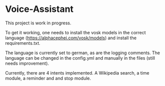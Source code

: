 # Voice-Assistant

This project is work in progress. 

To get it working, one needs to install the vosk models in the correct language (https://alphacephei.com/vosk/models) and install the requirements.txt.

The language is currently set to german, as are the logging comments. The language can be changed in the config.yml and manually in the files (still needs improvement).

Currently, there are 4 intents implemented. A Wikipedia search, a time module, a reminder and and stop module.
